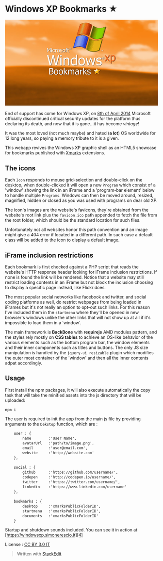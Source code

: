 # Windows XP Bookmarks ★ #

![enter image description here][1]

End of support has come for Windows XP, on [8th of April 2014][2] Microsoft officially discontinued critical security updates for the platform thus declaring its death, and now that it is gone...it has become *vintage*!

It was the most loved (not much maybe) and hated (**a lot**) OS worldwide for 12 long years, so paying a memory tribute to it is a given.

This webapp revives the Windows XP graphic shell as an HTML5 showcase for bookmarks published with [Xmarks][3] extensions.

## The icons ##

Each `Icon` responds to mouse grid-selection and double-click on the desktop, when double-clicked it will open a new `Program` which consist of a 'window' showing the link in an iFrame and a 'program-bar element' below to handle multiple `Programs`.
Windows can then be moved around, resized, magnified, hidden or closed as you was used with programs on dear old XP.

The icon's images are the website's favicons, they're obtained from the website's root link plus the `favicon.ico` path appended to fetch the file from the root folder, which should be the standard location for such files.

Unfortunately not all websites honor this path convention and an image might give a 404 error if located in a different path.
In such case a default class will be added to the icon to display a default image.

## iFrame inclusion restrictions ##

Each bookmark is first checked against a PHP script that reads the website's HTTP response header looking for iFrame inclusion restrictions. If none is found the link will be rendered.
Notice that a website may still restrict loading contents in an iFrame but not block the inclusion choosing to display a specific page instead, like Flickr does.

The most popular social networks like facebook and twitter, and social coding platforms as well, do restrict webpages from being loaded in iFrames but it's not really an option to opt-out such links.
For this reason I've included them in the `startmenu` where they'll be opened in new browser's windows unlike the other links that will not show up at all if it's impossible to load them in a 'window'.

The main framework is **BackBone** with **requirejs** AMD modules pattern, and the styles rely mostly on **CSS tables** to achieve an OS-like behavior of the various elements such as the bottom program bar, the window elements and their inner components such as titles and buttons.
The only JS size manipulation is handled by the `jquery-ui resizable` plugin which modifies the outer most container of the 'window' and then all the inner contents adpat accordingly.

## Usage ##

First install the npm packages, it will also execute automatically the copy task that will take the minified assets into the js directory that will be uploaded:

    npm i

The user is required to init the app from the main js file by providing arguments to the `Dekstop` function, which are :

        user : {
            name        :'User Name',
            avatarUrl   :'path/to/image.png',
            email       :'user@email.com',
            website     :'http://website.com'
        },

        social : {
            github      :'https://github.com/username/',
            codepen     :'http://codepen.io/username/',
            twitter     :'https://twitter.com/username/',
            linkedin    :'https://www.linkedin.com/username'
        },

        bookmarks : {
            desktop     :'xmarksPublicFolderID',
            startmenu   :'xmarksPublicFolderID',
            documents   :'xmarksPublicFolderID'
        }

Startup and shutdown sounds included.
You can see it in action at [https://windowsxp.simonerescio.it][4]

License : [CC BY 3.0 IT][5]

> Written with [StackEdit](https://stackedit.io/).

  [1]: https://raw.githubusercontent.com/srescio/windowsxp-bookmarks/master/img/windowsxp-bookmarks.jpg
  [2]: http://www.microsoft.com/en-us/windows/business/retiring-xp.aspx
  [3]: http://www.xmarks.com/
  [4]: http://windowsxp.simonerescio.it
  [5]: http://creativecommons.org/licenses/by/3.0/it/deed.en